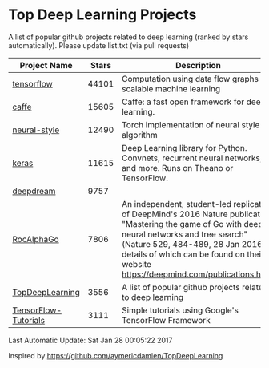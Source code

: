 # Top Deep Learning Projects
A list of popular github projects related to deep learning (ranked by stars automatically).
Please update list.txt (via pull requests)

| Project Name| Stars | Description |
| ------- | ------ | ------ |
| [tensorflow](https://github.com/tensorflow/tensorflow) | 44101 | Computation using data flow graphs for scalable machine learning
| [caffe](https://github.com/BVLC/caffe) | 15605 | Caffe: a fast open framework for deep learning.
| [neural-style](https://github.com/jcjohnson/neural-style) | 12490 | Torch implementation of neural style algorithm
| [keras](https://github.com/fchollet/keras) | 11615 | Deep Learning library for Python. Convnets, recurrent neural networks, and more. Runs on Theano or TensorFlow.
| [deepdream](https://github.com/google/deepdream) | 9757 | 
| [RocAlphaGo](https://github.com/Rochester-NRT/RocAlphaGo) | 7806 | An independent, student-led replication of DeepMind's 2016 Nature publication, "Mastering the game of Go with deep neural networks and tree search" (Nature 529, 484-489, 28 Jan 2016), details of which can be found on their website https://deepmind.com/publications.html.
| [TopDeepLearning](https://github.com/aymericdamien/TopDeepLearning) | 3556 | A list of popular github projects related to deep learning
| [TensorFlow-Tutorials](https://github.com/nlintz/TensorFlow-Tutorials) | 3111 | Simple tutorials using Google's TensorFlow Framework

Last Automatic Update: Sat Jan 28 00:05:22 2017

Inspired by https://github.com/aymericdamien/TopDeepLearning